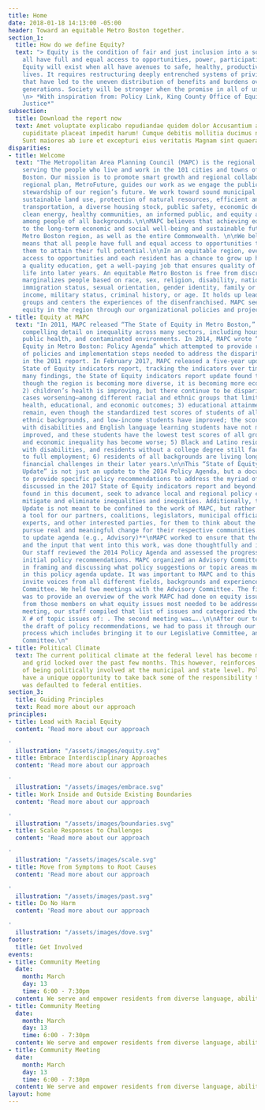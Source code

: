 ```yaml
---
title: Home
date: 2018-01-18 14:13:00 -05:00
header: Toward an equitable Metro Boston together.
section_1:
  title: How do we define Equity?
  text: "> Equity is the condition of fair and just inclusion into a society in which
    all have full and equal access to opportunities, power, participation and resources.
    Equity will exist when all have avenues to safe, healthy, productive, and fulfilling
    lives. It requires restructuring deeply entrenched systems of privilege and oppression
    that have led to the uneven distribution of benefits and burdens over multiple
    generations. Society will be stronger when the promise in all of us is actualized.\\\n>
    \n> *With inspiration from: Policy Link, King County Office of Equity and Social
    Justice*"
subsection:
  title: Download the report now
  text: Amet voluptate explicabo repudiandae quidem dolor Accusantium adipisci rerum
    cupiditate placeat impedit harum! Cumque debitis mollitia ducimus nemo iusto?
    Sunt maiores ab iure et excepturi eius veritatis Magnam sint quaerat?
disparities:
- title: Welcome
  text: "The Metropolitan Area Planning Council (MAPC) is the regional planning agency
    serving the people who live and work in the 101 cities and towns of Metropolitan
    Boston. Our mission is to promote smart growth and regional collaboration. Our
    regional plan, MetroFuture, guides our work as we engage the public in responsible
    stewardship of our region’s future. We work toward sound municipal management,
    sustainable land use, protection of natural resources, efficient and affordable
    transportation, a diverse housing stock, public safety, economic development,
    clean energy, healthy communities, an informed public, and equity and opportunity
    among people of all backgrounds.\n\nMAPC believes that achieving equity is paramount
    to the long-term economic and social well-being and sustainable future of the
    Metro Boston region, as well as the entire Commonwealth. \n\nWe believe that equity
    means that all people have full and equal access to opportunities that enable
    them to attain their full potential.\n\nIn an equitable region, everyone has equal
    access to opportunities and each resident has a chance to grow up healthy, receive
    a quality education, get a well-paying job that ensures quality of life, and enjoy
    life into later years. An equitable Metro Boston is free from discrimination that
    marginalizes people based on race, sex, religion, disability, national origin,
    immigration status, sexual orientation, gender identity, family or marital status,
    income, military status, criminal history, or age. It holds up leaders from marginalized
    groups and centers the experiences of the disenfranchised. MAPC seeks to advance
    equity in the region through our organizational policies and project selection. "
- title: Equity at MAPC
  text: "In 2011, MAPC released “The State of Equity in Metro Boston,” a report providing
    compelling detail on inequality across many sectors, including housing, transportation,
    public health, and contaminated environments. In 2014, MAPC wrote “The State of
    Equity in Metro Boston: Policy Agenda” which attempted to provide recommendations
    of policies and implementation steps needed to address the disparities highlighted
    in the 2011 report. In February 2017, MAPC released a five-year update to the
    State of Equity indicators report, tracking the indicators over time. \n\nOf the
    many findings, the State of Equity indicators report update found that 1) even
    though the region is becoming more diverse, it is becoming more economically segregated;
    2) children’s health is improving, but there continue to be disparities—in some
    cases worsening—among different racial and ethnic groups that limit their long-term
    health, educational, and economic outcomes; 3) educational attainment disparities
    remain, even though the standardized test scores of students of all racial and
    ethnic backgrounds, and low-income students have improved; the scores of students
    with disabilities and English language learning students have not meaningfully
    improved, and these students have the lowest test scores of all groups 4) income
    and economic inequality has become worse; 5) Black and Latino residents, residents
    with disabilities, and residents without a college degree still face barriers
    to full employment; 6) residents of all backgrounds are living longer, but face
    financial challenges in their later years.\n\nThis “State of Equity Policy Agenda
    Update” is not just an update to the 2014 Policy Agenda, but a document meant
    to provide specific policy recommendations to address the myriad of disparities
    discussed in the 2017 State of Equity indicators report and beyond. The recommendations
    found in this document, seek to advance local and regional policy changes that
    mitigate and eliminate inequalities and inequities. Additionally, the Policy Agenda
    Update is not meant to be confined to the work of MAPC, but rather to serve as
    a tool for our partners, coalitions, legislators, municipal officials, policy
    experts, and other interested parties, for them to think about the ways they can
    pursue real and meaningful change for their respective communities. \n\n# **Process
    to update agenda (e.g., Advisory)**\nMAPC worked to ensure that the Policy Agenda
    and the input that went into this work, was done thoughtfully and intentionally.
    Our staff reviewed the 2014 Policy Agenda and assessed the progress made on those
    initial policy recommendations. MAPC organized an Advisory Committee to assist
    in framing and discussing what policy suggestions or topic areas must be included
    in this policy agenda update. It was important to MAPC and to this document, to
    invite voices from all different fields, backgrounds and experiences to our Advisory
    Committee. We held two meetings with the Advisory Committee. The first meeting
    was to provide an overview of the work MAPC had done on equity issues and to hear
    from those members on what equity issues most needed to be addressed. From this
    meeting, our staff compiled that list of issues and categorized them into the
    X # of topic issues of: . The second meeting was…..\n\nAfter our team completed
    the draft of policy recommendations, we had to pass it through our internal approval
    process which includes bringing it to our Legislative Committee, and then Executive
    Committee.\n"
- title: Political Climate
  text: The current political climate at the federal level has become more partisan
    and grid locked over the past few months. This however, reinforces the importance
    of being politically involved at the municipal and state level. Policymakers now
    have a unique opportunity to take back some of the responsibility that at times
    was defaulted to federal entities.
section_3:
  title: Guiding Principles
  text: Read more about our approach
principles:
- title: Lead with Racial Equity
  content: 'Read more about our approach

'
  illustration: "/assets/images/equity.svg"
- title: Embrace Interdisciplinary Approaches
  content: 'Read more about our approach

'
  illustration: "/assets/images/embrace.svg"
- title: Work Inside and Outside Existing Boundaries
  content: 'Read more about our approach

'
  illustration: "/assets/images/boundaries.svg"
- title: Scale Responses to Challenges
  content: 'Read more about our approach

'
  illustration: "/assets/images/scale.svg"
- title: Move from Symptoms to Root Causes
  content: 'Read more about our approach

'
  illustration: "/assets/images/past.svg"
- title: Do No Harm
  content: 'Read more about our approach

'
  illustration: "/assets/images/dove.svg"
footer:
  title: Get Involved
events:
- title: Community Meeting
  date:
    month: March
    day: 13
    time: 6:00 - 7:30pm
  content: We serve and empower residents from diverse language, ability, geographic
- title: Community Meeting
  date:
    month: March
    day: 13
    time: 6:00 - 7:30pm
  content: We serve and empower residents from diverse language, ability, geographic
- title: Community Meeting
  date:
    month: March
    day: 13
    time: 6:00 - 7:30pm
  content: We serve and empower residents from diverse language, ability, geographic
layout: home
---
```


